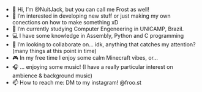 - 👋 Hi, I’m @NuitJack, but you can call me Frost as well!
- 👀 I’m interested in developing new stuff or just making my own conections on how to make something xD
- 🌱 I’m currently studying Computer Engeneering in UNICAMP, Brazil.
- 💻 I have some knowledge in Assembly, Python and C programming
- 💞️ I’m looking to collaborate on... idk, anything that catches my attention? (many things at this point in time)
- 🎮 In my free time I enjoy some calm Minecraft vibes, or...
- 🎧 ... enjoying some music! (I have a really particular interest on ambience & background music)
- 📫 How to reach me: DM to my instagram! @froo.st

<!---
NuitJack/NuitJack is a ✨ special ✨ repository because its `README.md` (this file) appears on your GitHub profile.
You can click the Preview link to take a look at your changes.
--->
